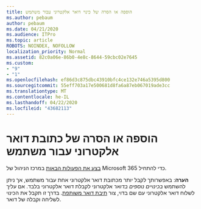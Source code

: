 ```yaml
---
title: הוספה או הסרה של כינוי דואר אלקטרוני עבור משתמש
ms.author: pebaum
author: pebaum
ms.date: 04/21/2020
ms.audience: ITPro
ms.topic: article
ROBOTS: NOINDEX, NOFOLLOW
localization_priority: Normal
ms.assetid: 82c0a06e-86b0-4e8c-8644-59cbc02e7645
ms.custom:
- "9"
- "1"
ms.openlocfilehash: ef86d3c875dbc43910bfc4ce132e746a5395d800
ms.sourcegitcommit: 55eff703a17e500681d8fa6a87eb067019ade3cc
ms.translationtype: MT
ms.contentlocale: he-IL
ms.lasthandoff: 04/22/2020
ms.locfileid: "43682113"
---
```

# <a name="add-or-remove-an-email-address-for-a-user"></a>הוספה או הסרה של כתובת דואר אלקטרוני עבור משתמש

[בצע את הפעולות הבאות](https://portal.office.com/AdminPortal/Home#/AssistedGuide/addemailoptions) במרכז הניהול של Microsoft 365 כדי להתחיל.

 **הערה**: באפשרותך לקבל יותר מכתובת דואר אלקטרוני אחת עבור משתמש, אך ניתן להשתמש *בכינויים נוספים בדואר* אלקטרוני לקבלת דואר אלקטרוני בלבד. אם עליך לשלוח דואר אלקטרוני עם שם בדוי, צור [תיבת דואר משותפת](https://docs.microsoft.com/office365/admin/email/create-a-shared-mailbox). בדרך זו תקבל את הכינוי לשליחה וקבלה של דואר.
  